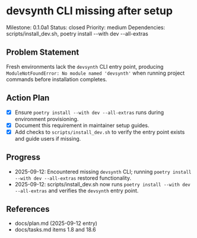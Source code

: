# devsynth CLI missing after setup
Milestone: 0.1.0a1
Status: closed
Priority: medium
Dependencies: scripts/install_dev.sh, poetry install --with dev --all-extras

## Problem Statement
Fresh environments lack the `devsynth` CLI entry point, producing `ModuleNotFoundError: No module named 'devsynth'` when running project commands before installation completes.

## Action Plan
- [x] Ensure `poetry install --with dev --all-extras` runs during environment provisioning.
- [x] Document this requirement in maintainer setup guides.
- [x] Add checks to `scripts/install_dev.sh` to verify the entry point exists and guide users if missing.

## Progress
- 2025-09-12: Encountered missing `devsynth` CLI; running `poetry install --with dev --all-extras` restored functionality.
- 2025-09-12: scripts/install_dev.sh now runs `poetry install --with dev --all-extras` and verifies the `devsynth` entry point.

## References
- docs/plan.md (2025-09-12 entry)
- docs/tasks.md items 1.8 and 18.6
